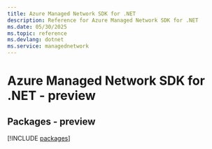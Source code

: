 ```yaml
---
title: Azure Managed Network SDK for .NET
description: Reference for Azure Managed Network SDK for .NET
ms.date: 05/30/2025
ms.topic: reference
ms.devlang: dotnet
ms.service: managednetwork
---
```

# Azure Managed Network SDK for .NET - preview
## Packages - preview
[!INCLUDE [packages](managed-network-index.md)]